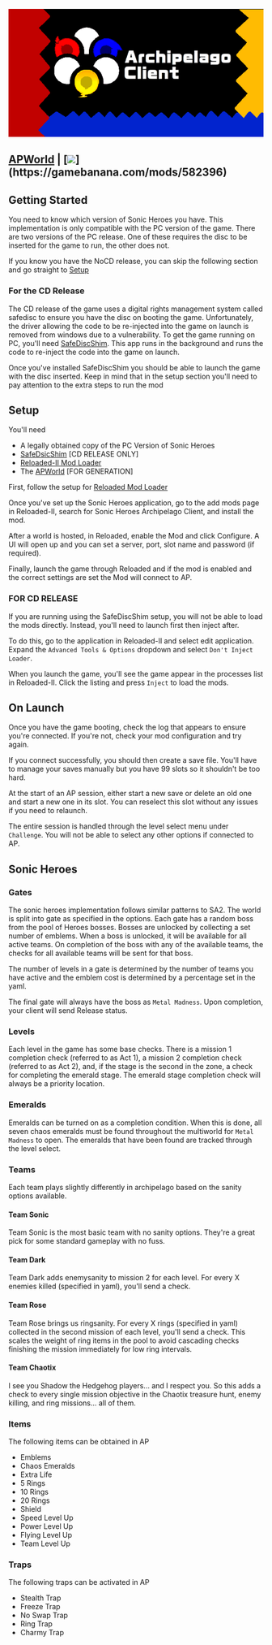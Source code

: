 ![AP Banner.png](AP%20Banner.png)

## [APWorld](https://github.com/Ethicallogic-Archipelago/SonicHeroesArchipelago) | [![]("https://gamebanana.com/mods/embeddables/582396?type=large")](https://gamebanana.com/mods/582396)

## Getting Started

You need to know which version of Sonic Heroes you have.
This implementation is only compatible with the PC version of the game.
There are two versions of the PC release. One of these requires the disc to be inserted for the game to run, the other does not.

If you know you have the NoCD release, you can skip the following section and go straight to [Setup](#setup)

### For the CD Release

The CD release of the game uses a digital rights management system called safedisc to ensure you have the disc on booting the game.
Unfortunately, the driver allowing the code to be re-injected into the game on launch is removed from windows due to a vulnerability.
To get the game running on PC, you'll need [SafeDiscShim](https://github.com/RibShark/SafeDiscShim/releases). This app runs in the background and runs the code to re-inject the code into the game on launch.

Once you've installed SafeDiscShim you should be able to launch the game with the disc inserted. Keep in mind that in the setup section you'll need to pay attention to the extra steps to run the mod

## Setup

You'll need

* A legally obtained copy of the PC Version of Sonic Heroes
* [SafeDsicShim](https://github.com/RibShark/SafeDiscShim/releases) \[CD RELEASE ONLY\]
* [Reloaded-II Mod Loader](https://github.com/Reloaded-Project/Reloaded-II)
* The [APWorld](https://github.com/Ethicallogic-Archipelago/SonicHeroesArchipelago) \[FOR GENERATION\] 

First, follow the setup for [Reloaded Mod Loader](https://github.com/Reloaded-Project/Reloaded-II)

Once you've set up the Sonic Heroes application, go to the add mods page in Reloaded-II, search for Sonic Heroes Archipelago Client, and install the mod.

After a world is hosted, in Reloaded, enable the Mod and click Configure. A UI will open up and you can set a server, port, slot name and password (if required).

Finally, launch the game through Reloaded and if the mod is enabled and the correct settings are set the Mod will connect to AP.

### FOR CD RELEASE

If you are running using the SafeDiscShim setup, you will not be able to load the mods directly. Instead, you'll need to launch first then inject after.

To do this, go to the application in Reloaded-II and select edit application. Expand the `Advanced Tools & Options` dropdown and select `Don't Inject Loader`.

When you launch the game, you'll see the game appear in the processes list in Reloaded-II. Click the listing and press `Inject` to load the mods.

## On Launch

Once you have the game booting, check the log that appears to ensure you're connected. If you're not, check your mod configuration and try again.

If you connect successfully, you should then create a save file. You'll have to manage your saves manually but you have 99 slots so it shouldn't be too hard.

At the start of an AP session, either start a new save or delete an old one and start a new one in its slot. You can reselect this slot without any issues if you need to relaunch.

The entire session is handled through the level select menu under `Challenge`. You will not be able to select any other options if connected to AP.

## Sonic Heroes

### Gates 

The sonic heroes implementation follows similar patterns to SA2. The world is split into gate as specified in the options.
Each gate has a random boss from the pool of Heroes bosses. Bosses are unlocked by collecting a set number of emblems.
When a boss is unlocked, it will be available for all active teams. On completion of the boss with any of the available teams, the checks for all available teams will be sent for that boss.

The number of levels in a gate is determined by the number of teams you have active and the emblem cost is determined by a percentage set in the yaml.

The final gate will always have the boss as `Metal Madness`. Upon completion, your client will send Release status.

### Levels

Each level in the game has some base checks. 
There is a mission 1 completion check (referred to as Act 1), 
a mission 2 completion check (referred to as Act 2), 
and, if the stage is the second in the zone, a check for completing the emerald stage.
The emerald stage completion check will always be a priority location.

### Emeralds

Emeralds can be turned on as a completion condition. When this is done, all seven chaos emeralds must be found throughout the multiworld for `Metal Madness` to open.
The emeralds that have been found are tracked through the level select.

### Teams

Each team plays slightly differently in archipelago based on the sanity options available.

#### Team Sonic

Team Sonic is the most basic team with no sanity options. They're a great pick for some standard gameplay with no fuss.

#### Team Dark

Team Dark adds enemysanity to mission 2 for each level. For every X enemies killed (specified in yaml), you'll send a check.

#### Team Rose

Team Rose brings us ringsanity. For every X rings (specified in yaml) collected in the second mission of each level, you'll send a check.
This scales the weight of ring items in the pool to avoid cascading checks finishing the mission immediately for low ring intervals.

#### Team Chaotix

I see you Shadow the Hedgehog players... and I respect you.
So this adds a check to every single mission objective in the Chaotix treasure hunt, enemy killing, and ring missions... all of them.

### Items

The following items can be obtained in AP
- Emblems
- Chaos Emeralds
- Extra Life
- 5 Rings
- 10 Rings
- 20 Rings
- Shield
- Speed Level Up
- Power Level Up
- Flying Level Up
- Team Level Up

### Traps

The following traps can be activated in AP
- Stealth Trap
- Freeze Trap
- No Swap Trap
- Ring Trap
- Charmy Trap
